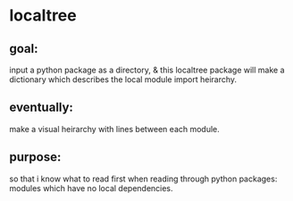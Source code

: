 # localtree

## goal:
input a python package as a directory, & this localtree package will make a dictionary which describes the local module import heirarchy.

## eventually:
make a visual heirarchy with lines between each module.

## purpose:
so that i know what to read first when reading through python packages: modules which have no local dependencies.
